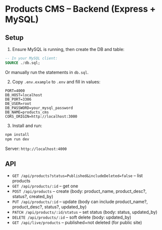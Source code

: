 
# Products CMS – Backend (Express + MySQL)

## Setup

1) Ensure MySQL is running, then create the DB and table:
```sql
-- In your MySQL client:
SOURCE ./db.sql;
```
Or manually run the statements in `db.sql`.

2) Copy `.env.example` to `.env` and fill in values:
```
PORT=4000
DB_HOST=localhost
DB_PORT=3306
DB_USER=root
DB_PASSWORD=your_mysql_password
DB_NAME=products_cms
CORS_ORIGIN=http://localhost:3000
```

3) Install and run:
```bash
npm install
npm run dev
```
Server: `http://localhost:4000`

## API

- `GET /api/products?status=Published&includeDeleted=false` – list products
- `GET /api/products/:id` – get one
- `POST /api/products` – create (body: product_name, product_desc?, status?, created_by)
- `PUT /api/products/:id` – update (body can include product_name?, product_desc?, status?, updated_by)
- `PATCH /api/products/:id/status` – set status (body: status, updated_by)
- `DELETE /api/products/:id` – soft delete (body: updated_by)
- `GET /api/live/products` – published+not deleted (for public site)
